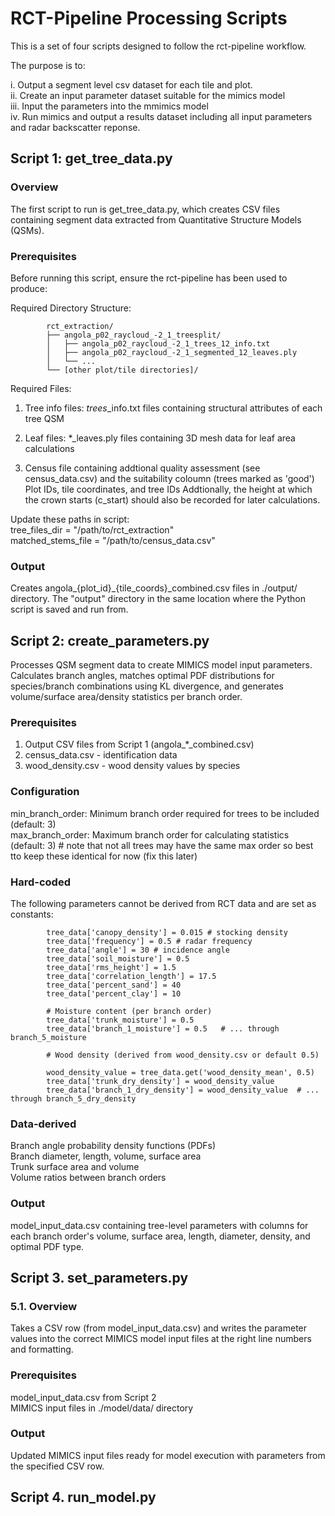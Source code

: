 # RCT-Pipeline Processing Scripts

This is a set of four scripts designed to follow the rct-pipeline workflow. 

The purpose is to:  

i. Output a segment level csv dataset for each tile and plot.  
ii. Create an input parameter dataset suitable for the mimics model  
iii. Input the parameters into the mmimics model  
iv. Run mimics and output a results dataset including all input parameters and radar backscatter reponse.  


## Script 1: get_tree_data.py
### Overview
The first script to run is get_tree_data.py, which creates CSV files containing segment data extracted from Quantitative Structure Models (QSMs). 

### Prerequisites

Before running this script, ensure the rct-pipeline has been used to produce:

Required Directory Structure:

            rct_extraction/  
            ├── angola_p02_raycloud_-2_1_treesplit/  
            │   ├── angola_p02_raycloud_-2_1_trees_12_info.txt  
            │   ├── angola_p02_raycloud_-2_1_segmented_12_leaves.ply  
            │   └── ...  
            └── [other plot/tile directories]/  


Required Files:
1. Tree info files: *_trees_*_info.txt files containing structural attributes of each tree QSM

2. Leaf files: *_leaves.ply files containing 3D mesh data for leaf area calculations

3. Census file containing addtional quality assessment (see census_data.csv) and the suitability coloumn (trees marked as 'good')
Plot IDs, tile coordinates, and tree IDs
Addtionally, the height at which the crown starts (c_start) should also be recorded for later calculations. 

Update these paths in script:  
tree_files_dir = "/path/to/rct_extraction"  
matched_stems_file = "/path/to/census_data.csv"  

### Output
Creates angola_{plot_id}_{tile_coords}_combined.csv files in ./output/ directory. The "output" directory in the same location where the Python script is saved and run from.



## Script 2: create_parameters.py
Processes QSM segment data to create MIMICS model input parameters. Calculates branch angles, matches optimal PDF distributions for species/branch combinations using KL divergence, and generates volume/surface area/density statistics per branch order.

### Prerequisites
1. Output CSV files from Script 1 (angola_*_combined.csv)  
2. census_data.csv - identification data  
3. wood_density.csv - wood density values by species  


### Configuration 

min_branch_order: Minimum branch order required for trees to be included (default: 3)  
max_branch_order: Maximum branch order for calculating statistics (default: 3) # note that not all trees may have the same max order so best tto keep these identical for now (fix this later)  

### Hard-coded
The following parameters cannot be derived from RCT data and are set as constants:

            tree_data['canopy_density'] = 0.015 # stocking density
            tree_data['frequency'] = 0.5 # radar frequency  
            tree_data['angle'] = 30 # incidence angle
            tree_data['soil_moisture'] = 0.5
            tree_data['rms_height'] = 1.5
            tree_data['correlation_length'] = 17.5
            tree_data['percent_sand'] = 40
            tree_data['percent_clay'] = 10
            
            # Moisture content (per branch order)
            tree_data['trunk_moisture'] = 0.5
            tree_data['branch_1_moisture'] = 0.5   # ... through branch_5_moisture

            # Wood density (derived from wood_density.csv or default 0.5)

            wood_density_value = tree_data.get('wood_density_mean', 0.5) 
            tree_data['trunk_dry_density'] = wood_density_value
            tree_data['branch_1_dry_density'] = wood_density_value  # ... through branch_5_dry_density

### Data-derived 

Branch angle probability density functions (PDFs)  
Branch diameter, length, volume, surface area  
Trunk surface area and volume  
Volume ratios between branch orders  

### Output
model_input_data.csv containing tree-level parameters with columns for each branch order's volume, surface area, length, diameter, density, and optimal PDF type.
            

## Script 3. set_parameters.py  
### 5.1. Overview 
Takes a CSV row (from model_input_data.csv) and writes the parameter values into the correct MIMICS model input files at the right line numbers and formatting.

### Prerequisites  

model_input_data.csv from Script 2  
MIMICS input files in ./model/data/ directory  

### Output  
Updated MIMICS input files ready for model execution with parameters from the specified CSV row.



## Script 4. run_model.py












